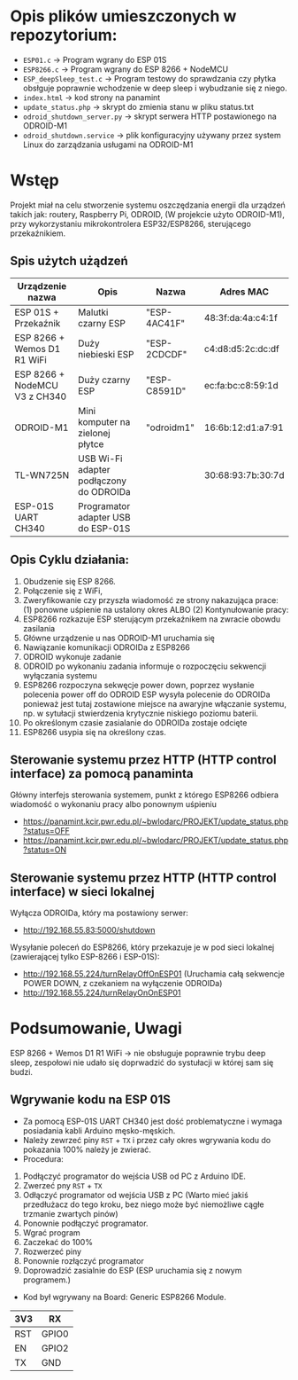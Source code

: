 # Opis plików umieszczonych w repozytorium:
- `ESP01.c` → Program wgrany do ESP 01S
- `ESP8266.c` → Program wgrany do ESP 8266 + NodeMCU
- `ESP_deepSleep_test.c` → Program testowy do sprawdzania czy płytka obsłguje poprawnie wchodzenie w deep sleep i wybudzanie się z niego.
- `index.html` → kod strony na panamint
- `update_status.php` → skrypt do zmienia stanu w pliku status.txt
- `odroid_shutdown_server.py` → skrypt serwera HTTP postawionego na ODROID-M1
- `odroid_shutdown.service` → plik konfiguracyjny używany przez system Linux do zarządzania usługami na ODROID-M1


# Wstęp
Projekt miał na celu stworzenie systemu oszczędzania energii dla urządzeń takich jak: routery, Raspberry Pi, ODROID, (W projekcie użyto ODROID-M1), przy wykorzystaniu mikrokontrolera ESP32/ESP8266, sterującego przekaźnikiem.

## Spis użytch użądzeń 
| Urządzenie nazwa | Opis | Nazwa | Adres MAC |
|-|-|-|-|
| ESP 01S + Przekaźnik  | Malutki czarny ESP | "ESP-4AC41F" | 48:3f:da:4a:c4:1f |
| ESP 8266 + Wemos D1 R1 WiFi | Duży niebieski ESP | "ESP-2CDCDF" | c4:d8:d5:2c:dc:df |
| ESP 8266 + NodeMCU V3 z CH340 | Duży czarny ESP | "ESP-C8591D" | ec:fa:bc:c8:59:1d |
| ODROID-M1 | Mini komputer na zielonej płytce | "odroidm1" | 16:6b:12:d1:a7:91 |
| TL-WN725N | USB Wi-Fi adapter podłączony do ODROIDa | | 30:68:93:7b:30:7d |
| ESP-01S UART CH340 | Programator adapter USB do ESP-01S | | |


## Opis Cyklu działania:
1. Obudzenie się ESP 8266.
2. Połączenie się z WiFi,
3. Zweryfikowanie czy przyszła wiadomość ze strony nakazująca prace:   
  (1) ponowne uśpienie na ustalony okres ALBO (2) Kontynułowanie pracy:
4. ESP8266 rozkazuje ESP sterującym przekaźnikem na zwracie obowdu zasilania
5. Główne urządzenie u nas ODROID-M1 uruchamia się
6. Nawiązanie komunikacji ODROIDa z ESP8266
7. ODROID wykonuje zadanie
8. ODROID po wykonaniu zadania informuje o rozpoczęciu sekwencji wyłączania systemu
9. ESP8266 rozpoczyna sekwęcje power down, poprzez wysłanie polecenia power off do ODROID
  ESP wysyła polecenie do ODROIDa ponieważ jest tutaj zostawione miejsce na awaryjne włączanie systemu, np. w sytułacji stwierdzenia krytycznie niskiego poziomu baterii.
10. Po określonym czasie zasialanie do ODROIDa zostaje odcięte
11. ESP8266 usypia się na określony czas.


## Sterowanie systemu przez HTTP (HTTP control interface) za pomocą panaminta
Główny interfejs sterowania systemem, punkt z którego ESP8266 odbiera wiadomość o wykonaniu pracy albo ponownym uśpieniu
- https://panamint.kcir.pwr.edu.pl/~bwlodarc/PROJEKT/update_status.php?status=OFF
- https://panamint.kcir.pwr.edu.pl/~bwlodarc/PROJEKT/update_status.php?status=ON
## Sterowanie systemu przez HTTP (HTTP control interface) w sieci lokalnej
Wyłącza ODROIDa, który ma postawiony serwer:
- http://192.168.55.83:5000/shutdown

Wysyłanie poleceń do ESP8266, który przekazuje je w pod sieci lokalnej (zawierającej tylko ESP-8266 i ESP-01S):
- http://192.168.55.224/turnRelayOffOnESP01 (Uruchamia całą sekwencje POWER DOWN, z czekaniem na wyłączenie ODROIDa)
- http://192.168.55.224/turnRelayOnOnESP01

# Podsumowanie, Uwagi
ESP 8266 + Wemos D1 R1 WiFi → nie obsługuje poprawnie trybu deep sleep, zespołowi nie udało się doprwadzić do systułacji w której sam się budzi.

## Wgrywanie kodu na ESP 01S
- Za pomocą ESP-01S UART CH340 jest dość problematyczne i wymaga posiadania kabli Arduino męsko-męskich.
- Należy zewrzeć piny `RST` + `TX` i przez cały okres wgrywania kodu do pokazania 100% należy je zwierać.
- Procedura:
1. Podłączyć programator do wejścia USB od PC z Arduino IDE.
2. Zwerzeć pny  `RST` + `TX`
3. Odłączyć programator od wejścia USB z PC (Warto mieć jakiś przedłużacz do tego kroku, bez niego może być niemożliwe cągłe trzmanie zwartych pinów)
4. Ponownie podłączyć programator.
5. Wgrać program
6. Zaczekać do 100%
7. Rozwerzeć piny
8. Ponownie rozłączyć programator
9. Doprowadzić zasialnie do ESP (ESP uruchamia się z nowym programem.)
- Kod był wgrywany na Board: Generic ESP8266 Module.

|3V3|RX|
|-|-|
|RST|GPIO0|
|EN|GPIO2|
|TX|GND|
